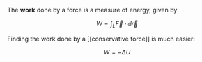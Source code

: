 The **work** done by a force is a measure of energy, given by

$$
W = \int_L \vec{F} \cdot \dd{\vec{r}}
$$

Finding the work done by a [[conservative force]] is much easier:

$$
W = - \Delta U
$$